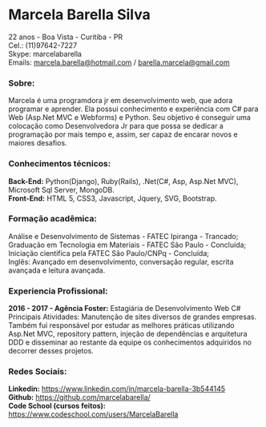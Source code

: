 # Marcela Barella Silva
22 anos - Boa Vista - Curitiba - PR</br>
Cel.: (11)97642-7227</br>
Skype: marcelabarella</br>
Emails: marcela.barella@hotmail.com / barella.marcela@gmail.com</br>
### Sobre:
Marcela é uma programdora jr em desenvolvimento web, que adora programar e aprender. 
Ela possui conhecimento e experiência com C# para Web (Asp.Net MVC e Webforms) e Python.
Seu objetivo é conseguir uma colocação como Desenvolvedora Jr para que possa se dedicar a programação por mais tempo e, assim, ser capaz de encarar novos e maiores desafios.

### Conhecimentos técnicos:
**Back-End:** Python(Django), Ruby(Rails), .Net(C#, Asp, Asp.Net MVC), Microsoft Sql Server, MongoDB.</br>
**Front-End:** HTML 5, CSS3, Javascript, Jquery, SVG, Bootstrap.</br>

### Formação acadêmica:
Análise e Desenvolvimento de Sistemas - FATEC Ipiranga - Trancado;</br>
Graduação em Tecnologia em Materiais - FATEC São Paulo - Concluída;</br>
Iniciação cientifica pela FATEC São Paulo/CNPq - Concluída;</br>
Inglês: Avançado em desenvolvimento, conversação regular, escrita avançada e leitura avançada.</br> 

### Experiencia Profissional:
**2016 - 2017 - Agência Foster:** Estagiária de Desenvolvimento Web C#</br>
Principais Atividades: Manutenção de sites diversos de grandes empresas. Também fui responsável por estudar as melhores práticas utilizando Asp.Net MVC, repository pattern, injeção de dependências e arquitetura DDD e disseminar ao restante da equipe os conhecimentos adquiridos no decorrer desses projetos.</br>

### Redes Sociais:
**Linkedin:** https://www.linkedin.com/in/marcela-barella-3b544145</br>
**Github:** https://github.com/marcelabarella/</br>
**Code School (cursos feitos):** https://www.codeschool.com/users/MarcelaBarella
